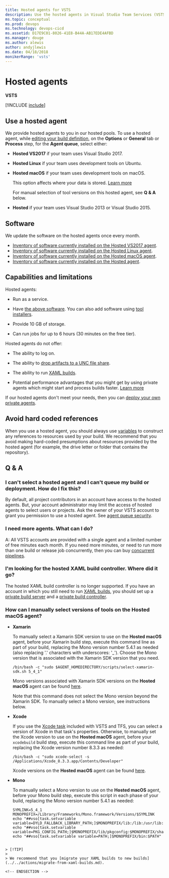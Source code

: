 ```yaml
---
title: Hosted agents for VSTS
description: Use the hosted agents in Visual Studio Team Services (VSTS) and Team Foundation Server (TFS)
ms.topic: conceptual
ms.prod: devops
ms.technology: devops-cicd
ms.assetid: D17E9C01-8026-41E8-B44A-AB17EDE4AFBD
ms.manager: douge
ms.author: alewis
author: andyjlewis
ms.date: 04/18/2018
monikerRange: 'vsts'
---
```




# Hosted agents

**VSTS**

[!INCLUDE [include](_shared/hosted-agent-intro.md)]

## Use a hosted agent

We provide hosted agents to you in our hosted pools. To use a hosted agent, while [editing your build definition](../../actions/ci-cd-part-1.md), on the **Options** or **General** tab or **Process** step, for the **Agent queue**, select either:

* **Hosted VS2017** if your team uses Visual Studio 2017.

* **Hosted Linux** if your team uses development tools on Ubuntu.

* **Hosted macOS** if your team uses development tools on macOS.

  This option affects where your data is stored. [Learn more](https://www.microsoft.com/en-us/trustcenter/privacy/vsts-location)

  For manual selection of tool versions on this hosted agent, see **Q & A** below.

* **Hosted** if your team uses Visual Studio 2013 or Visual Studio 2015.

<h2 id="software">Software</h2>

We update the software on the hosted agents once every month.

* [Inventory of software currently installed on the Hosted VS2017 agent](https://github.com/Microsoft/vsts-image-generation/blob/master/images/win/Vs2017-Server2016-Readme.md).
* [Inventory of software currently installed on the Hosted Linux agent](https://github.com/Microsoft/vsts-agent-docker/blob/master/ubuntu/16.04/standard/Dockerfile).
* [Inventory of software currently installed on the Hosted macOS agent](https://github.com/Microsoft/vsts-image-generation/blob/master/images/macos/macos-Readme.md).
* [Inventory of software currently installed on the Hosted agent](https://github.com/adventworks/hosted-pool-images/blob/2017.10.02/vs2015-on-windows-2012r2/image.md).

## Capabilities and limitations

Hosted agents:

* Run as a service.

* Have [the above software](#software). You can also add software using [tool installers](../process/tasks.md#tool-installers).

* Provide 10 GB of storage.

* Can run jobs for up to 6 hours (30 minutes on the free tier).

Hosted agents do not offer:

* The ability to log on.

* The ability to [drop artifacts to a UNC file share](../../concepts/definitions/build/artifacts.md#unc-file-share).

* The ability to run [XAML builds](https://msdn.microsoft.com/en-us/library/ms181709%28v=vs.120%29.aspx).

* Potential performance advantages that you might get by using private agents which might start and process builds faster. [Learn more](agents.md#private-agent-performance-advantages)

If our hosted agents don't meet your needs, then you can [deploy your own private agents](agents.md#install).

## Avoid hard coded references

When you use a hosted agent, you should always use [variables](../../concepts/definitions/build/variables.md) to construct any references to resources used by your build. We recommend that you avoid making hard-coded presumptions about resources provided by the hosted agent (for example, the drive letter or folder that contains the repository).

## Q & A
<!-- BEGINSECTION class="md-qanda" -->

### I can't select a hosted agent and I can't queue my build or deployment. How do I fix this?

By default, all project contributors in an account have access to the hosted agents. But, your account administrator may limit the access of hosted agents to select users or projects. Ask the owner of your VSTS account to grant you permission to use a hosted agent. See [agent queue security](pools-queues.md#security).

### I need more agents. What can I do?

A: All VSTS accounts are provided with a single agent and a limited number of free minutes each month. If you need more minutes, or need to run more than one build or release job concurrently, then you can buy [concurrent pipelines](../licensing/concurrent-pipelines-ts.md).

### I'm looking for the hosted XAML build controller. Where did it go?

The hosted XAML build controller is no longer supported. If you have an account in which you still need to run [XAML builds](https://msdn.microsoft.com/en-us/library/ms181709%28v=vs.120%29.aspx), you should set up a [private build server](https://msdn.microsoft.com/en-us/library/ms252495%28v=vs.120%29.aspx) and a [private build controller](https://msdn.microsoft.com/en-us/library/ee330987%28v=vs.120%29.aspx).

### How can I manually select versions of tools on the Hosted macOS agent?
* **Xamarin**

  To manually select a Xamarin SDK version to use on the **Hosted macOS** agent, before your Xamarin build step, execute this command line as part of your build, replacing the Mono version number 5.4.1 as needed (also replacing '.' characters with underscores: '_'). Choose the Mono version that is associated with the Xamarin SDK version that you need.

  `/bin/bash -c "sudo $AGENT_HOMEDIRECTORY/scripts/select-xamarin-sdk.sh 5_4_1"`

  Mono versions associated with Xamarin SDK versions on the **Hosted macOS** agent can be found [here](https://github.com/Microsoft/vsts-image-generation/blob/master/images/macos/macos-Readme.md#xamarin).

  Note that this command does not select the Mono version beyond the Xamarin SDK. To manually select a Mono version, see instructions below.

* **Xcode**

  If you use the [Xcode task](../../tasks/build/xcode.md) included with VSTS and TFS, you can select a version of Xcode in that task's properties. Otherwise, to manually set the Xcode version to use on the **Hosted macOS** agent, before your `xcodebuild` build step, execute this command line as part of your build, replacing the Xcode version number 8.3.3 as needed:

  `/bin/bash -c "sudo xcode-select -s /Applications/Xcode_8.3.3.app/Contents/Developer"`

  Xcode versions on the **Hosted macOS** agent can be found [here](https://github.com/Microsoft/vsts-image-generation/blob/master/images/macos/macos-Readme.md#xcode).

* **Mono**

  To manually select a Mono version to use on the **Hosted macOS** agent, before your Mono build step, execute this script in each phase of your build, replacing the Mono version number 5.4.1 as needed:

  ```
  SYMLINK=5_4_1
  MONOPREFIX=/Library/Frameworks/Mono.framework/Versions/$SYMLINK
  echo "##vso[task.setvariable variable=DYLD_FALLBACK_LIBRARY_PATH;]$MONOPREFIX/lib:/lib:/usr/lib:$DYLD_LIBRARY_FALLBACK_PATH"
  echo "##vso[task.setvariable variable=PKG_CONFIG_PATH;]$MONOPREFIX/lib/pkgconfig:$MONOPREFIX/share/pkgconfig:$PKG_CONFIG_PATH"
  echo "##vso[task.setvariable variable=PATH;]$MONOPREFIX/bin:$PATH"
```

> [!TIP]
>
> We recommend that you [migrate your XAML builds to new builds](../../actions/migrate-from-xaml-builds.md).

<!-- ENDSECTION -->
